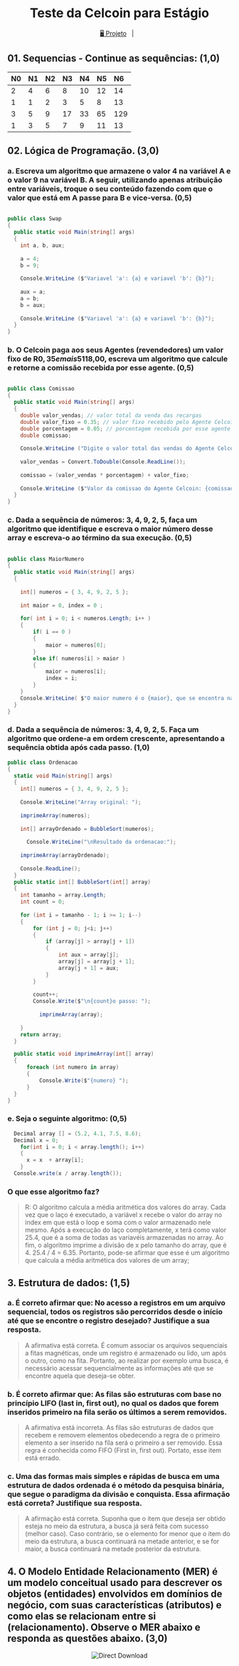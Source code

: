 <h1 align="center">
  Teste da Celcoin para Estágio
</h1>

<p align="center">
  <a href="#-1">🖥️ Projeto</a>&nbsp;&nbsp;&nbsp;|&nbsp;&nbsp;&nbsp;
</p>


## 01. Sequencias -  Continue as sequências: (1,0) 


| N0 | N1 | N2 | N3 | N4 | N5 | N6 |
| :--- | :--- | :--- | :--- | :--- | :--- | :--- |
| 2 | 4 | 6 | 8 | 10 | 12 | 14 |
| 1 | 1 | 2 | 3 | 5 | 8 | 13 |
| 3 | 5 | 9 | 17 | 33 | 65 | 129 |
| 1 | 3 | 5 | 7 | 9 | 11 | 13 |

## 02. Lógica de Programação. (3,0)

### a. Escreva um algoritmo que armazene o valor 4 na variável A e o valor 9 na variável B. A seguir, utilizando apenas atribuição entre variáveis, troque o seu conteúdo fazendo com que o valor que está em A passe para B e vice-versa. (0,5)

```c#

public class Swap
{
  public static void Main(string[] args)
  {
    int a, b, aux;
    
    a = 4;
    b = 9;
    
    Console.WriteLine ($"Variavel 'a': {a} e variavel 'b': {b}");
    
    aux = a;
    a = b;
    b = aux;
    
    Console.WriteLine ($"Variavel 'a': {a} e variavel 'b': {b}");
  }
}

```

### b. O Celcoin paga aos seus Agentes (revendedores) um valor fixo de R$0,35 e mais 5% por cada recarga por ele realizada através do aplicativo. Supondo que um Agente realizou a venda de 93 recargas totalizando R$118,00, escreva um algoritmo que calcule e retorne a comissão recebida por esse agente. (0,5)


```c#

public class Comissao
{
  public static void Main(string[] args)
  {
    double valor_vendas; // valor total da venda das recargas
    double valor_fixo = 0.35; // valor fixo recebido pelo Agente Celcoin pelas recargas
    double porcentagem = 0.05; // porcentagem recebida por esse agente
    double comissao;
    
    Console.WriteLine ("Digite o valor total das vendas do Agente Celcoin: ");
    
    valor_vendas = Convert.ToDouble(Console.ReadLine());
    
    comissao = (valor_vendas * porcentagem) + valor_fixo;
    
    Console.WriteLine ($"Valor da comissao do Agente Celcoin: {comissao}");
  }
}

```

### c. Dada a sequência de números: 3, 4, 9, 2, 5, faça um algoritmo que identifique e escreva o maior número desse array e escreva-o ao término da sua execução. (0,5)

````c#

public class MaiorNumero
{
  public static void Main(string[] args)
  {
  
    int[] numeros = { 3, 4, 9, 2, 5 };
    
    int maior = 0, index = 0 ;
    
    for( int i = 0; i < numeros.Length; i++ )
    {
        if( i == 0 )
        {
            maior = numeros[0];
        }
        else if( numeros[i] > maior )
        {
            maior = numeros[i];
            index = i;
        }
    }
    Console.WriteLine( $"O maior numero é o {maior}, que se encontra na posicao {index}. ");
  }
}

````

### d. Dada a sequência de números: 3, 4, 9, 2, 5. Faça um algoritmo que ordene-a em ordem crescente, apresentando a sequência obtida após cada passo. (1,0)

````c#
public class Ordenacao
{
  static void Main(string[] args)
  {
  	int[] numeros = { 3, 4, 9, 2, 5 };
  	
  	Console.WriteLine("Array original: ");
  	
  	imprimeArray(numeros);
  	
  	int[] arrayOrdenado = BubbleSort(numeros);
  
      Console.WriteLine("\nResultado da ordenacao:");
  
  	imprimeArray(arrayOrdenado);
  	
  	Console.ReadLine();
  }
  public static int[] BubbleSort(int[] array) 
  {
  	int tamanho = array.Length;
  	int count = 0;
   
  	for (int i = tamanho - 1; i >= 1; i--)
  	{
  	    for (int j = 0; j<i; j++)
  	    {
      		if (array[j] > array[j + 1])
      		{
      			int aux = array[j];
      			array[j] = array[j + 1];
      			array[j + 1] = aux;
      	 	}
  	    }
  	    
  	    count++;
  	    Console.Write($"\n{count}o passo: ");
  	    
          imprimeArray(array);
  	    
  	}
  	return array;
  }

  public static void imprimeArray(int[] array) 
  {
      foreach (int numero in array) 
      {    
          Console.Write($"{numero} ");
      }
  }
}

````

### e. Seja o seguinte algoritmo: (0,5)
````c#
  Decimal array [] = (5.2, 4.1, 7.5, 8.6);
  Decimal x = 0;
    for(int i = 0; i < array.length(); i++)
    {
      x = x  + array[i];
    }
  Console.write(x / array.length());
````

### O que esse algoritmo faz?

> R: O algoritmo calcula a média aritmética dos valores do array.
> Cada vez que o laço é executado, a variável x recebe o valor do array no index em que está o loop e soma com o valor armazenado nele mesmo.
> Após a execução do laço completamente, x terá como valor 25.4, que é a soma de todas as variavéis armazenadas no array.
> Ao fim, o algoritmo imprime a divisão de x pelo tamanho do array, que é 4.
> 25.4 / 4 = 6.35. 
> Portanto, pode-se afirmar que esse é um algoritmo que calcula a média aritmética dos valores de um array;

## 3. Estrutura de dados: (1,5)

### a. É correto afirmar que: No acesso a registros em um arquivo sequencial, todos os registros são percorridos desde o início até que se encontre o registro desejado? Justifique a sua resposta. 

> A afirmativa está correta. É comum associar os arquivos sequenciais a fitas magnéticas, onde um registro é armazenado ou lido, um após o outro, como na fita. 
> Portanto, ao realizar por exemplo uma busca, é necessário acessar sequencialmente as informações até que se encontre aquela que deseja-se obter.

### b. É correto afirmar que: As filas são estruturas com base no princípio LIFO (last in, first out), no qual os dados que forem inseridos primeiro na fila serão os últimos a serem removidos.

> A afirmativa está incorreta. As filas são estruturas de dados que recebem e removem elementos obedecendo a regra de o primeiro elemento a ser inserido na fila será o primeiro a ser removido. Essa regra é conhecida como FIFO (First in, first out). Portato, esse item está errado.

### c. Uma das formas mais simples e rápidas de busca em uma estrutura de dados ordenada é o método da pesquisa binária, que segue o paradigma da divisão e conquista. Essa afirmação está correta? Justifique sua resposta.

> A afirmação está correta. Suponha que o item que deseja ser obtido esteja no meio da estrutura, a busca já será feita com sucesso (melhor caso). Caso contrário, se o elemento for menor que o item do meio da estrutura, a busca continuará na metade anterior, e se for maior, a busca continuará na metade posterior da estrutura.

## 4. O Modelo Entidade Relacionamento (MER) é um modelo conceitual usado para descrever os objetos (entidades) envolvidos em domínios de negócio, com suas características (atributos) e como elas se relacionam entre si (relacionamento). Observe o MER abaixo e responda as questões abaixo. (3,0)

<p align="center">
  <img alt="Direct Download" src="https://drive.google.com/file/d/1FQfHp6-pQHX0MnamLZD-dd_pjtr47hby/view" />
</p>


